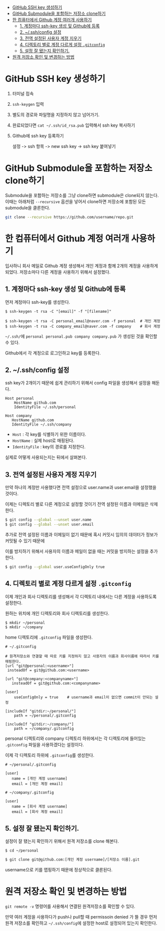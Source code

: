 - [GitHub SSH key 생성하기](#github-ssh-key-생성하기)
- [GitHub Submodule을 포함하는 저장소 clone하기](#github-submodule을-포함하는-저장소-clone하기)
- [한 컴퓨터에서 Github 계정 여러개 사용하기](#한-컴퓨터에서-github-계정-여러개-사용하기)
  - [1. 계정마다 ssh-key 생성 및 Github에 등록](#1-계정마다-ssh-key-생성-및-github에-등록)
  - [2. ~/.ssh/config 설정](#2-sshconfig-설정)
  - [3. 전역 설정된 사용자 계정 지우기](#3-전역-설정된-사용자-계정-지우기)
  - [4. 디렉토리 별로 계정 다르게 설정 `.gitconfig`](#4-디렉토리-별로-계정-다르게-설정-gitconfig)
  - [5. 설정 잘 됐는지 확인하기.](#5-설정-잘-됐는지-확인하기)
- [원격 저장소 확인 및 변경하는 방법](#원격-저장소-확인-및-변경하는-방법)

# GitHub SSH key 생성하기

1. 터미널 접속

2. `ssh-keygen` 입력

3. 별도의 경로와 파일명을 지정하지 않고 넘어가기.

4. 완료되었다면 `cat ~/.ssh/id_rsa.pub` 입력해서 ssh key 복사하기

5. Github에 ssh key 등록하기

   설정 -> ssh 항목 -> new ssh key -> ssh key 붙여넣기

# GitHub Submodule을 포함하는 저장소 clone하기

Submodule을 포함하는 저장소를 그냥 clone하면 submodule은 clone되지 않는다. 이때는 아래처럼 `--recursive` 옵션을 넣어서 clone하면 저장소에 포함된 모든 submodule을 클론한다.

```bash
git clone --recursive https://github.com/username/repo.git
```

# 한 컴퓨터에서 Github 계정 여러개 사용하기

입사하니 회사 메일로 Github 계정 생성해서 개인 계정과 함께 2개의 계정을 사용하게 되었다. 저장소마다 다른 계정을 사용하기 위해서 설정했다.

## 1. 계정마다 ssh-key 생성 및 Github에 등록

먼저 계정마다 ssh-key를 생성한다.

```shell
$ ssh-keygen -t rsa -C "[email]" -f "[filename]"

$ ssh-keygen -t rsa -C personal_email@naver.com -f personal  # 개인 계정
$ ssh-keygen -t rsa -C company_email@naver.com -f company    # 회사 계정
```

`~/.ssh/`에 `personal personal.pub company company.pub` 가 생성된 것을 확인할 수 있다.

Github에서 각 계정으로 로그인하고 key를 등록한다.

## 2. ~/.ssh/config 설정

ssh key가 2개이기 때문에 쉽게 관리하기 위해서 config 파일을 생성해서 설정을 해둔다.

```
Host personal
    HostName github.com
    IdentityFile ~/.ssh/personal

Host company
   HostName github.com
   IdentityFile ~/.ssh/company
```

- `Host` : 각 key를 식별하기 위한 이름이다.
- `HostName` : 실제 host로 매핑된다.
- `IdentityFile` : key의 경로를 지정한다.

실제로 어떻게 사용되는지는 뒤에서 살펴본다.

## 3. 전역 설정된 사용자 계정 지우기

만약 하나의 계정만 사용했다면 전역 설정으로 user.name과 user.email을 설정했을 것이다.

이제는 디렉토리 별로 다른 계정으로 설정할 것이기 전역 설정된 이름과 이메일은 삭제한다.

```bash
$ git config --global --unset user.name
$ git config --global --unset user.email
```

추가로 전역 설정된 이름과 이메일이 없기 때문에 혹시 커밋시 임의의 데이터가 정보가 커밋될 수 있기 때문에

이를 방지하기 위해서 사용자의 이름과 메일이 없을 때는 커밋을 방지하는 설정을 추가한다.

```bash
$ git config --global user.useConfigOnly true
```

## 4. 디렉토리 별로 계정 다르게 설정 `.gitconfig`

이제 개인과 회사 디렉토리를 생성해서 각 디렉토리 내에서는 다른 계정을 사용하도록 설정한다.

원하는 위치에 개인 디렉토리와 회사 디렉토리를 생성한다.

```bash
$ mkdir ~/personal
$ mkdir ~/company
```

home 디렉토리에 `.gitconfig` 파일을 생성한다.

```
# ~/.gitconfig

# 원격저장소와 연결할 때 따로 키를 지정하지 않고 사용자의 이름과 회사이름에 따라서 키를 매핑한다.
[url "git@personal:<username>"]
 insteadOf = git@github.com:<username>

[url "git@company:<companyname>"]
   insteadOf = git@github.com:<companyname>

[user]
    useConfigOnly = true    # username과 email이 없으면 commit이 안되는 설정

[includeIf "gitdir:~/personal/"]
    path = ~/personal/.gitconfig

[includeIf "gitdir:~/company/"]
    path = ~/company/.gitconfig
```

personal 디렉토리와 company 디렉토리 하위에서는 각 디렉토리에 들어있는 `.gitconfig` 파일을 사용하겠다는 설정이다.

이제 각 디렉토리 하위에 `.gitconfig`를 생성한다.

```
# ~/personal/.gitconfig

[user]
   name = [개인 계정 username]
   email = [개인 계정 email]

# ~/company/.gitconfig

[user]
   name = [회사 계정 username]
   email = [회사 계정 email]
```

## 5. 설정 잘 됐는지 확인하기.

설정이 잘 됐는지 확인하기 위해서 원격 저장소를 clone 해본다.

```bash
$ cd ~/personal

$ git clone git@github.com:[개인 계정 username]/[저장소 이름].git
```

username으로 키를 맵핑하기 때문에 정상적으로 클론된다.

# 원격 저장소 확인 및 변경하는 방법

`git remote -v` 명령어를 사용해서 연결된 원격저장소를 확인할 수 있다.

만약 여러 계정을 사용하다가 push나 pull할 때 permissoin denied 가 뜰 경우 먼저 원격 저장소를 확인하고 `~/.ssh/config`에 설정한 host로 설정되어 있는지 확인한다.
